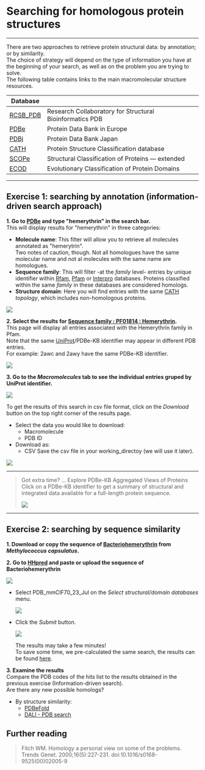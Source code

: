 # Searching for homologous protein structures
_____
There are two approaches to retrieve protein structural data: by annotation; or by similarity.  
The choice of strategy will depend on the type of information you have at the beginning of 
your search, as well as on the problem you are trying to solve.\
The following table contains links to the main macromolecular structure resources.

| Database                               |      | 
|----------------------------------------|------|
| [RCSB_PDB](https://www.rcsb.org/)      | Research Collaboratory for Structural Bioinformatics PDB |
| [PDBe](https://www.ebi.ac.uk/pdbe/)    | Protein Data Bank in Europe                              |
| [PDBj](https://pdbj.org/)              | Protein Data Bank Japan                                  |
| [CATH](https://www.cathdb.info/)       | Protein Structure Classification database                |
| [SCOPe](https://scop.berkeley.edu/)    | Structural Classification of Proteins — extended         |
| [ECOD](http://prodata.swmed.edu/ecod/) | Evolutionary Classification of Protein Domains           |
_____
## Exercise 1: searching by annotation (information-driven search approach) 

**1. Go to [PDBe](https://www.ebi.ac.uk/pdbe/) and type "hemerythrin" in the search bar.** \
   This will display results for "hemerythrin" in three categories: 
   - **Molecule name**: 
     This filter will allow you to retrieve all molecules annotated as "hemerytrin". \
     Two notes of caution, though. Not all homologues have the same molecular name and not al molecules with the same name are homologues.
   - **Sequence family**:
     This will filter -at the *family* level- entries by unique identifier within [Rfam](https://rfam.xfam.org/), [Pfam](https://pfam.xfam.org/) or [Interpro](https://www.ebi.ac.uk/interpro/) databases. Proteins classified within the same *family* in these databases are considered homologs.
   - **Structure domain**:
     Here you will find entries with the same [CATH](https://www.cathdb.info/) *topology*, which includes non-homologous proteins.

   ![](https://github.com/Claualvarez/ECCB2020/blob/master/Figures/Hemerythrin_seq_fam_searchPDBe.png)

**2. Select the results for [Sequence family : PF01814 : Hemerythrin](https://www.ebi.ac.uk/pdbe/entry/search/index/?searchParams=%7B%22q_all_sequence_family%22:%5B%7B%22value%22:%22PF01814%20:%20Hemerythrin%22,%22condition1%22:%22AND%22,%22condition2%22:%22Contains%22%7D%5D,%22resultState%22:%7B%22tabIndex%22:0,%22paginationIndex%22:1,%22perPage%22:%2210%22,%22sortBy%22:%22Sort%20by%22%7D%7D).** \
   This page will display all entries associated with the Hemerythrin family in Pfam. \
   Note that the same [UniProt](https://www.uniprot.org/)/PDBe-KB identifier may appear in different PDB entries. \
   For example: 2awc and 2awy have the same PDBe-KB identifier. 

   ![](https://github.com/Claualvarez/ECCB2020/blob/master/Figures/Hemerythrin_entries_per_prot.png)

**3. Go to the *Macromolecules* tab to see the individual entries gruped by UniProt identifier.** 

   ![](https://github.com/Claualvarez/ECCB2020/blob/master/Figures/Molecules_tab.png)
   
   To get the results of this search in csv file format, click on the *Download* button on the top right corner of the results page. 
   - Select the data you would like to download:
     - Macromolecule
     - PDB ID
   - Download as:
     - CSV
   Save the csv file in your working_directoy (we will use it later).
   
   ![](https://github.com/Claualvarez/ECCB2020/blob/master/Figures/PDBe_hemerythrin_download.png)
   
_____
   > Got extra time? ... Explore PDBe-KB Aggregated Views of Proteins \
   > Click on a PDBe-KB identifier to get a summary of structural and integrated data available for a full-length protein sequence.
   > 
   > ![](https://github.com/Claualvarez/ECCB2020/blob/master/Figures/PDBeKB.png)
   >
_____

## Exercise 2: searching by  sequence similarity
 
**1. Download or copy the sequence of [Bacteriohemerythrin](https://www.uniprot.org/uniprot/Q60AX2.fasta) from _Methylococcus capsulatus_.**

**2. Go to [HHpred](https://toolkit.tuebingen.mpg.de/tools/hhpred) and paste or upload the sequence of Bacteriohemerythrin**

  ![](https://github.com/Claualvarez/ECCB2020/blob/master/Figures/HHpred_sequence.png)
  
  - Select PDB_mmCIF70_23_Jul on the *Select structural/domain databases* menu.
    
    ![](https://github.com/Claualvarez/ECCB2020/blob/master/Figures/HHpred_select_options.png)
    
  - Click the *Submit* button.
    
    ![](https://github.com/Claualvarez/ECCB2020/blob/master/Figures/HHpred_submit.png)
    
    The results may take a few minutes! \
    To save some time, we pre-calculated the same search, the results can be found [here](https://toolkit.tuebingen.mpg.de/jobs/Q60AX2). 


**3. Examine the results** \
     Compare the PDB codes of the hits list to the results obtained in the previous exercise (Information-driven search).\
     Are there any new possible homologs?

- By structure similarity: 
  - [PDBeFold](https://www.ebi.ac.uk/msd-srv/ssm/) 
  - [DALI - PDB search](http://ekhidna2.biocenter.helsinki.fi/dali/)

## Further reading
> Fitch WM. Homology a personal view on some of the problems.  
Trends Genet. 2000;16(5):227-231. doi:10.1016/s0168-9525(00)02005-9
